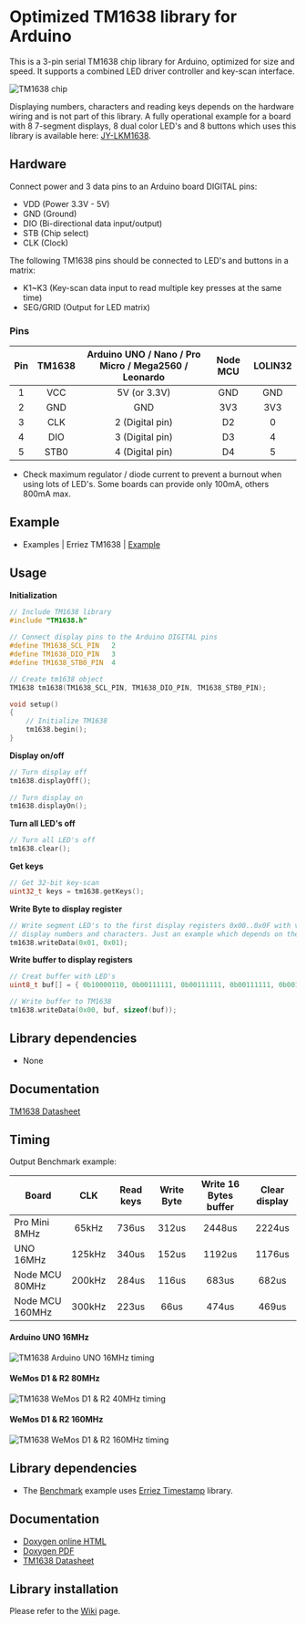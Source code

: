 # Optimized TM1638 library for Arduino

This is a 3-pin serial TM1638 chip library for Arduino, optimized for size and speed. It supports a combined LED driver controller and key-scan interface.

![TM1638 chip](https://raw.githubusercontent.com/Erriez/ErriezTM1638/master/extras/TM1638_pins.jpg)

Displaying numbers, characters and reading keys depends on the hardware wiring and is not part of this library. A fully operational example for a board with 8 7-segment displays, 8 dual color LED's and 8 buttons which uses this library is available here: [JY-LKM1638](https://github.com/Erriez/ErriezLKM1638).

## Hardware

Connect power and 3 data pins to an Arduino board DIGITAL pins:
* VDD (Power 3.3V - 5V)
* GND (Ground)
* DIO (Bi-directional data input/output)
* STB (Chip select)
* CLK (Clock)

The following TM1638 pins should be connected to LED's and buttons in a matrix:  
* K1~K3 (Key-scan data input to read multiple key presses at the same time)
* SEG/GRID (Output for LED matrix)


### Pins

| Pin  | TM1638 | Arduino UNO / Nano / Pro Micro / Mega2560 / Leonardo | Node MCU | LOLIN32 |
| :--: | :----: | :--------------------------------------------------: | :------: | :-----: |
|  1   |  VCC   |                     5V (or 3.3V)                     |   GND    |   GND   |
|  2   |  GND   |                         GND                          |   3V3    |   3V3   |
|  3   |  CLK   |                   2 (Digital pin)                    |    D2    |    0    |
|  4   |  DIO   |                   3 (Digital pin)                    |    D3    |    4    |
|  5   |  STB0  |                   4 (Digital pin)                    |    D4    |    5    |

* Check maximum regulator / diode current to prevent a burnout when using lots of LED's. Some boards can provide only 100mA, others 800mA max.


## Example

* Examples | Erriez TM1638 | [Example](https://github.com/Erriez/ErriezTM1638/blob/master/examples/Example/Example.ino)

## Usage

**Initialization**

```c++
// Include TM1638 library
#include "TM1638.h"
  
// Connect display pins to the Arduino DIGITAL pins
#define TM1638_SCL_PIN   2
#define TM1638_DIO_PIN   3
#define TM1638_STB0_PIN  4

// Create tm1638 object
TM1638 tm1638(TM1638_SCL_PIN, TM1638_DIO_PIN, TM1638_STB0_PIN);

void setup()
{
    // Initialize TM1638
    tm1638.begin();
}
```

**Display on/off**

```c++
// Turn display off
tm1638.displayOff();
  
// Turn display on
tm1638.displayOn();
```

**Turn all LED's off**

```c++
// Turn all LED's off
tm1638.clear();
```

**Get keys**

```c++
// Get 32-bit key-scan
uint32_t keys = tm1638.getKeys();
```

**Write Byte to display register**

```c++
// Write segment LED's to the first display registers 0x00..0x0F with value 0x00..0xff to
// display numbers and characters. Just an example which depends on the hardware:
tm1638.writeData(0x01, 0x01);
```

**Write buffer to display registers**

```c++
// Creat buffer with LED's
uint8_t buf[] = { 0b10000110, 0b00111111, 0b00111111, 0b00111111, 0b00111111, 0b00111111};

// Write buffer to TM1638
tm1638.writeData(0x00, buf, sizeof(buf));
```

## Library dependencies

- None

## Documentation

[TM1638 Datasheet](https://github.com/Erriez/ErriezTM1638/blob/master/extras/TM1638_datasheet.pdf)

## Timing

Output Benchmark example:

| Board           |  CLK   | Read keys | Write Byte | Write 16 Bytes buffer | Clear display |
| --------------- | :----: | :-------: | :--------: | :-------------------: | :-----------: |
| Pro Mini 8MHz   | 65kHz  |   736us   |   312us    |        2448us         |    2224us     |
| UNO 16MHz       | 125kHz |   340us   |   152us    |        1192us         |    1176us     |
| Node MCU 80MHz  | 200kHz |   284us   |   116us    |         683us         |     682us     |
| Node MCU 160MHz | 300kHz |   223us   |    66us    |         474us         |     469us     |

#### Arduino UNO 16MHz

![TM1638 Arduino UNO 16MHz timing](https://raw.githubusercontent.com/Erriez/ErriezTM1638/master/extras/TM1638_timing_Arduino_UNO_16MHz.png)

#### WeMos D1 & R2 80MHz

![TM1638 WeMos D1 & R2 40MHz timing](https://raw.githubusercontent.com/Erriez/ErriezTM1638/master/extras/TM1638_timing_WeMos_D1_R2_80MHz.png)

#### WeMos D1 & R2 160MHz

![TM1638 WeMos D1 & R2 160MHz timing](https://raw.githubusercontent.com/Erriez/ErriezTM1638/master/extras/TM1638_timing_WeMos_D1_R2_160MHz.png)

## Library dependencies

- The [Benchmark](https://github.com/Erriez/ErriezTM1638/blob/master/examples/Benchmark/Benchmark.ino) example uses [Erriez Timestamp](https://github.com/Erriez/ErriezTimestamp) library.

## Documentation

- [Doxygen online HTML](https://Erriez.github.io/ErriezTM1638)
- [Doxygen PDF](https://github.com/Erriez/ErriezTM1638/raw/master/docs/latex/refman.pdf)
- [TM1638 Datasheet](https://github.com/Erriez/ErriezTM1638/blob/master/extras/TM1638_datasheet.pdf)

## Library installation

Please refer to the [Wiki](https://github.com/Erriez/ErriezArduinoLibrariesAndSketches/wiki) page.
